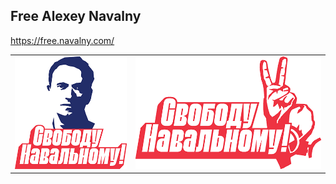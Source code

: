 ## Free Alexey Navalny

<https://free.navalny.com/>

|                                                                   |                                                                   |
| ----------------------------------------------------------------- | ----------------------------------------------------------------- |
| [![Free Navalny](./free_Navalny1.png)](https://free.navalny.com/) | [![Free Navalny](./free_Navalny2.png)](https://free.navalny.com/) |
